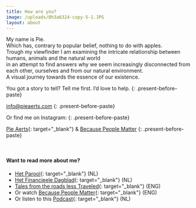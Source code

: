 ```yaml
---
title: How are you?
image: /uploads/0h3a6324-copy-5-1.JPG
layout: about
---
```


<div><p>My name is Pie.<br />Which has, contrary to popular belief, nothing to do with apples.<br />Trough my viewfinder I am examining the intricate relationship between humans, animals and the natural world<br />in an attempt to find answers why we seem increasingly disconnected from each other, ourselves and from our natural environment.<br />A visual journey towards the essence of our existence.</p></div>

You got a story to tell? Tell me first. I’d love to help.
{: .present-before-paste}

[info@pieaerts.com](mailto:info@pieaerts.com)
{: .present-before-paste}

Or find me on Instagram:
{: .present-before-paste}

[Pie Aerts](https://www.instagram.com/pie_aerts/){: target="_blank"}&nbsp;&&nbsp;[Because People Matter](https://www.instagram.com/because.people.matter/)
{: .present-before-paste}

<div>&nbsp;</div>

#### Want to read more about me?

* [Het Parool](https://www.parool.nl/ps/reisfotograaf-pie-aerts-wat-kunnen-wij-leren-van-far-away~b41ec25a/){: target="_blank"}&nbsp;(NL)
* [Het Financieele Dagblad](https://fd.nl/fd-persoonlijk/1307273/intussen-elders){: target="_blank"}&nbsp;(NL)
* [Tales from the roads less Traveled](https://shop.pieaerts.com/collections/book){: target="_blank"}&nbsp;(ENG)
* Or watch&nbsp;[Because People Matter](https://www.youtube.com/watch?v=oJcbenttvIA&amp;t=3s){: target="_blank"}&nbsp;(ENG)
* Or listen to this&nbsp;[Podcast](https://open.spotify.com/episode/65rArhS9J3QLCwdZoahqmJ){: target="_blank"}&nbsp;(NL)
